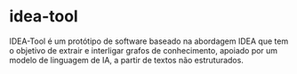 # idea-tool
IDEA-Tool é um protótipo de software baseado na abordagem IDEA que tem o objetivo de extrair e interligar grafos de conhecimento, apoiado por um modelo de linguagem de IA, a partir de textos não estruturados.
